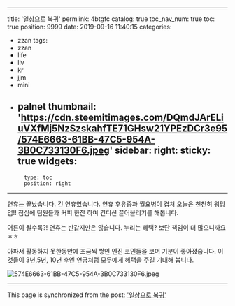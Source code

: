 
---
title: '일상으로 복귀'
permlink: 4btgfc
catalog: true
toc_nav_num: true
toc: true
position: 9999
date: 2019-09-16 11:40:15
categories:
- zzan
tags:
- zzan
- life
- liv
- kr
- jjm
- mini
- palnet
thumbnail: 'https://cdn.steemitimages.com/DQmdJArELiuVXfMj5NzSzskahfTE71GHsw21YPEzDCr3e95/574E6663-61BB-47C5-954A-3B0C733130F6.jpeg'
sidebar:
    right:
        sticky: true
widgets:
    -
        type: toc
        position: right
---


연휴는 끝났습니다. 
긴 연휴였습니다. 
연휴 후유증과 월요병이 겹쳐 오늘은 천천히 워밍업!!
점심에 팀원들과 커피 한잔 하며 컨디션 끌어올리기를 해봅니다. 

어른이 될수록?! 연휴는 반갑지만은 않습니다. 
누리는 혜택? 보단 책임이 더 많으니까요 ㅎㅎ

아파서 활동하지 못한동안에 조금씩 쌓인 엔진 코인들을 보며 기분이 좋아졌습니다. 
이것들이 3년,5년, 10년 후엔 연금처럼 모두에게 혜택을 주길 기대해 봅니다. 

![574E6663-61BB-47C5-954A-3B0C733130F6.jpeg](https://cdn.steemitimages.com/DQmdJArELiuVXfMj5NzSzskahfTE71GHsw21YPEzDCr3e95/574E6663-61BB-47C5-954A-3B0C733130F6.jpeg)

- - -

This page is synchronized from the post: ['일상으로 복귀'](https://steemit.com/@kingbit/4btgfc)
